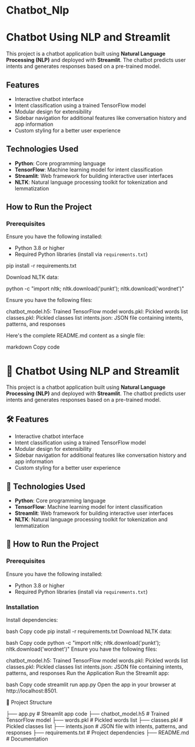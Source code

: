 # Chatbot_Nlp
#  Chatbot Using NLP and Streamlit

This project is a chatbot application built using **Natural Language Processing (NLP)** and deployed with **Streamlit**. The chatbot predicts user intents and generates responses based on a pre-trained model.

##  Features

- Interactive chatbot interface
- Intent classification using a trained TensorFlow model
- Modular design for extensibility
- Sidebar navigation for additional features like conversation history and app information
- Custom styling for a better user experience

##  Technologies Used

- **Python**: Core programming language
- **TensorFlow**: Machine learning model for intent classification
- **Streamlit**: Web framework for building interactive user interfaces
- **NLTK**: Natural language processing toolkit for tokenization and lemmatization

##  How to Run the Project

### Prerequisites

Ensure you have the following installed:

- Python 3.8 or higher
- Required Python libraries (install via `requirements.txt`)

pip install -r requirements.txt

Download NLTK data:

python -c "import nltk; nltk.download('punkt'); nltk.download('wordnet')"


Ensure you have the following files:

chatbot_model.h5: Trained TensorFlow model
words.pkl: Pickled words list
classes.pkl: Pickled classes list
intents.json: JSON file containing intents, patterns, and responses


Here's the complete README.md content as a single file:

markdown
Copy code
# 🤖 Chatbot Using NLP and Streamlit

This project is a chatbot application built using **Natural Language Processing (NLP)** and deployed with **Streamlit**. The chatbot predicts user intents and generates responses based on a pre-trained model.

## 🛠 Features

- Interactive chatbot interface
- Intent classification using a trained TensorFlow model
- Modular design for extensibility
- Sidebar navigation for additional features like conversation history and app information
- Custom styling for a better user experience

## 🧰 Technologies Used

- **Python**: Core programming language
- **TensorFlow**: Machine learning model for intent classification
- **Streamlit**: Web framework for building interactive user interfaces
- **NLTK**: Natural language processing toolkit for tokenization and lemmatization

## 🚀 How to Run the Project

### Prerequisites

Ensure you have the following installed:

- Python 3.8 or higher
- Required Python libraries (install via `requirements.txt`)

### Installation
Install dependencies:

bash
Copy code
pip install -r requirements.txt
Download NLTK data:

bash
Copy code
python -c "import nltk; nltk.download('punkt'); nltk.download('wordnet')"
Ensure you have the following files:

chatbot_model.h5: Trained TensorFlow model
words.pkl: Pickled words list
classes.pkl: Pickled classes list
intents.json: JSON file containing intents, patterns, and responses
Run the Application
Run the Streamlit app:

bash
Copy code
streamlit run app.py
Open the app in your browser at http://localhost:8501.

📂 Project Structure

├── app.py                 # Streamlit app code
├── chatbot_model.h5       # Trained TensorFlow model
├── words.pkl              # Pickled words list
├── classes.pkl            # Pickled classes list
├── intents.json           # JSON file with intents, patterns, and responses
├── requirements.txt       # Project dependencies
├── README.md              # Documentation


